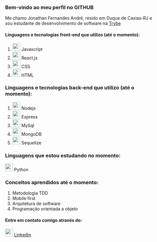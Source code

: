 ### Bem-vindo ao meu perfil no GITHUB

 Me chamo Jonathan Fernandes André, resido em Duque de Caxias-RJ e sou estudante de desenvolvimento de software na <a href="https://www.betrybe.com/"  target="_blank">Trybe</a> 
 
 #### Linguagens e tecnologias front-end que utilizo (até o momento):
 
 1. <img width="25px" src="https://upload.wikimedia.org/wikipedia/commons/thumb/9/99/Unofficial_JavaScript_logo_2.svg/480px-Unofficial_JavaScript_logo_2.svg.png"> Javascript
 2. <img width="25px" src="https://upload.wikimedia.org/wikipedia/commons/thumb/a/a7/React-icon.svg/1280px-React-icon.svg.png"> React.js
 3. <img width="25px" src="https://cdn4.iconfinder.com/data/icons/social-media-logos-6/512/121-css3-512.png"> CSS
 4. <img width="25px" src="https://cdn4.iconfinder.com/data/icons/social-media-logos-6/512/96-html5-256.png"> HTML

### Linguagens e tecnologias back-end que utilizo (até o momento):

1. <img width="25px" src="https://cdn0.iconfinder.com/data/icons/long-shadow-web-icons/512/nodejs-256.png"> Nodejs
2. <img width="25px" src="https://www.hugeserver.com/kb/wp-content/uploads/2017/12/expresslogo.png"> Express
3. <img width="25px" src="https://cdn-icons-png.flaticon.com/512/1199/1199128.png"> MySql
4. <img width="25px" src="https://cdn4.iconfinder.com/data/icons/logos-3/512/mongodb-2-256.png"> MongoDB
5. <img width="25px" src="https://brandslogos.com/wp-content/uploads/images/sequelize-logo.png"> Sequelize

### Linguagens que estou estudando no momento:

<img width="25px" src="https://cdn4.iconfinder.com/data/icons/logos-and-brands/512/267_Python_logo-256.png"> Python

### Conceitos aprendidos até o momento: 

1. Metodologia TDD
2. Mobile first
3. Arquitetura de software
4. Programação orientada a objeto

#### Entre em contato comigo através do:
<img width="25px" src="https://cdn4.iconfinder.com/data/icons/social-media-logos-6/512/56-linkedin-256.png"> <a href="https://www.linkedin.com/in/jonathan-fernandesjf/" target="_blank">Linkedin</a>  
<!--
**jonathanjf/jonathanjf** is a ✨ _special_ ✨ repository because its `README.md` (this file) appears on your GitHub profile.

Here are some ideas to get you started:

- 🔭 I’m currently working on ...
- 🌱 I’m currently learning ...
- 👯 I’m looking to collaborate on ...
- 🤔 I’m looking for help with ...
- 💬 Ask me about ...
- 📫 How to reach me: ...
- 😄 Pronouns: ...
- ⚡ Fun fact: ...
-->
